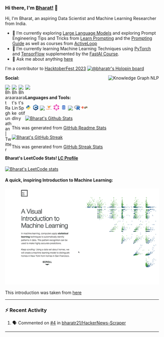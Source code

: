 ### Hi there, I'm [Bharat!](https://github.com/bharatr21) 👋

<!--
**bharatr21/bharatr21** is a ✨ _special_ ✨ repository because its `README.md` (this file) appears on your GitHub profile.

Here are some ideas to get you started:

- 🔭 I’m currently working on ...
- 🌱 I’m currently learning ...
- 👯 I’m looking to collaborate on ...
- 🤔 I’m looking for help with ...
- 💬 Ask me about ...
- 📫 How to reach me: ...
- 😄 Pronouns: ...
- ⚡ Fun fact: ...
-->
Hi, I'm Bharat, an aspiring Data Scientist and Machine Learning Researcher from India.

- 🔭 I’m currently exploring [Large Language Models](https://huggingface.co/meta-llama/Meta-Llama-3-8B-Instruct) and exploring Prompt Engineering Tips and Tricks from [Learn Prompting](https://learnprompting.org/) and the [Prompting Guide](https://www.promptingguide.ai/) as well as courses from [ActiveLoop](https://learn.activeloop.ai/)
- 🌱 I’m currently learning Machine Learning Techniques using [PyTorch](http://github.com/pytorch/pytorch/) and [TensorFlow](https://github.com/tensorflow/tensorflow) supplemented by the [FastAI Course](https://course.fast.ai/).
- 💬 Ask me about anything [here](https://github.com/bharatr21/bharatr21/issues)

I'm a contributor to [HacktoberFest 2023](https://hacktoberfest.com/)
[![@bharatr's Holopin board](https://holopin.me/bharatr)](https://holopin.io/@bharatr)


<img align="right" alt="Knowledge Graph NLP" src="https://miro.medium.com/max/700/1*6rWaYPYOc7MDefBQQKdfUw.png" />

**Social:**

<a href="https://twitter.com/BharatR123"> <img align="left" alt="Bharat Raghunathan  | Twitter" width="22px" src="https://github.com/peterthehan/peterthehan/blob/ff2abc82ba18c42902a70c233d165c4e13c5a480/assets/twitter.svg" /> </a>
<a href="https://www.linkedin.com/in/bharat-raghunathan/"> <img align="left" alt="Bharat's LinkedIn" width="22px" src="https://github.com/peterthehan/peterthehan/blob/ff2abc82ba18c42902a70c233d165c4e13c5a480/assets/linkedin.svg" /> </a>
<a href="https://open.spotify.com/user/bharatrox"> <img align="left" alt="Bharat's Spotify" width="22px" src="https://github.com/peterthehan/peterthehan/blob/ff2abc82ba18c42902a70c233d165c4e13c5a480/assets/spotify.svg" /> </a>
![](https://komarev.com/ghpvc/?username=bharatr21&color=blue&style=flat&label=Views)

**Languages and Tools:**

<code><img height="20" src="https://raw.githubusercontent.com/github/explore/80688e429a7d4ef2fca1e82350fe8e3517d3494d/topics/python/python.png"></code>
<code><img height="20" src="https://raw.githubusercontent.com/github/explore/80688e429a7d4ef2fca1e82350fe8e3517d3494d/topics/cpp/cpp.png"></code>
<code><img height="20" src="https://avatars0.githubusercontent.com/u/21003710"></code>
<code><img height="20" src="https://raw.githubusercontent.com/github/explore/80688e429a7d4ef2fca1e82350fe8e3517d3494d/topics/tensorflow/tensorflow.png"></code>
<code><img height="20" src="https://raw.githubusercontent.com/github/explore/80688e429a7d4ef2fca1e82350fe8e3517d3494d/topics/graphql/graphql.png"></code>
<code><img height="20" src="https://raw.githubusercontent.com/github/explore/80688e429a7d4ef2fca1e82350fe8e3517d3494d/topics/sql/sql.png"></code>
<code><img height="20" src="https://avatars1.githubusercontent.com/u/21206976"></code>
<code><img height="20" src="https://raw.githubusercontent.com/github/explore/80688e429a7d4ef2fca1e82350fe8e3517d3494d/topics/r/r.png"></code>
<code><img height="20" src="https://raw.githubusercontent.com/github/explore/80688e429a7d4ef2fca1e82350fe8e3517d3494d/topics/git/git.png"></code>

[![Bharat's Github Stats](https://github-readme-stats.vercel.app/api?username=bharatr21&show_icons=true&theme=radical)](https://github.com/bharatr21/github-readme-stats)

This was generated from [GitHub Readme Stats](https://github.com/anuraghazra/github-readme-stats)

[![Bharat's GitHub Streak](https://github-readme-streak-stats.herokuapp.com/?user=bharatr21&theme=dark)](https://git.io/streak-stats)

This was generated from [GitHub Streak Stats](https://git.io/streak-stats)

#### Bharat's LeetCode Stats! [LC Profile](https://leetcode.com/bharatr)
[![Bharat's LeetCode stats](https://leetcard.jacoblin.cool/bharatr?font=roboto&ext=activity&hide=ranking)](https://github.com/JacobLinCool/LeetCode-Stats-Card)

#### A quick, inspiring Introduction to Machine Learning:

<img alt="ML Introduction GIF" src="https://github.com/bharatr21/bharatr21/blob/main/assets/MLIntro.gif" />

This introduction was taken from [here](https://gifer.com/en/8Pu6)

---

### :zap: Recent Activity

<!--START_SECTION:activity-->
1. 🗣 Commented on [#4](https://github.com/bharatr21/HackerNews-Scraper/issues/4#issuecomment-2270084965) in [bharatr21/HackerNews-Scraper](https://github.com/bharatr21/HackerNews-Scraper)
<!--END_SECTION:activity-->

---

